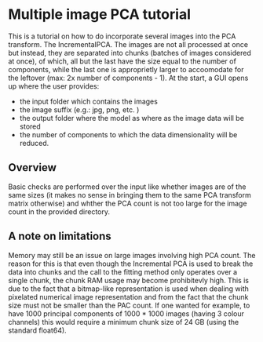 # Multiple image PCA tutorial
This is a tutorial on how to do incorporate several images into the PCA transform.  The IncrementalPCA. The images are not all processed at once but instead, they are separated into chunks (batches of images considered at once), of which, all but the last have the size equal to the number of components, while the last one is approprietly larger to accoomodate for the leftover (max: 2x number of components - 1). At the start, a GUI opens up where the user provides:
 - the input folder which contains the images
 - the image suffix (e.g.: jpg, png, etc. )
 - the output folder where the model as where as the image data will be stored
 - the number of components to which the data dimensionality will be reduced.
## Overview 
Basic checks are performed over the input like whether images are of the same sizes (it makes no sense in bringing them to the same PCA transform matrix otherwise) and whther the PCA count is not too large for the image count in the provided directory. 
## A note on limitations
Memory may still be an issue on large images involving high PCA count. The reason for this is that even though the Incremental PCA is used to break the data into chunks and the call to the fitting method only operates over a single chunk, the chunk RAM usage may become prohibitevly high. This is due to the fact that a bitmap-like representation is used when dealing with pixelated numerical image representation and from the fact that the chunk size must not be smaller than the PAC count. If one wanted for example, to have 1000 principal components of 1000 * 1000 images (having 3 colour channels) this would require a minimum chunk size of 24 GB (using the standard float64).
